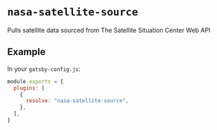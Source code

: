# `nasa-satellite-source`

Pulls satellite data sourced from The Satellite Situation Center Web API

## Example

In your `gatsby-config.js`:

```js
module.exports = {
  plugins: [
    {
      resolve: "nasa-satellite-source",
    },
  ],
}
```
